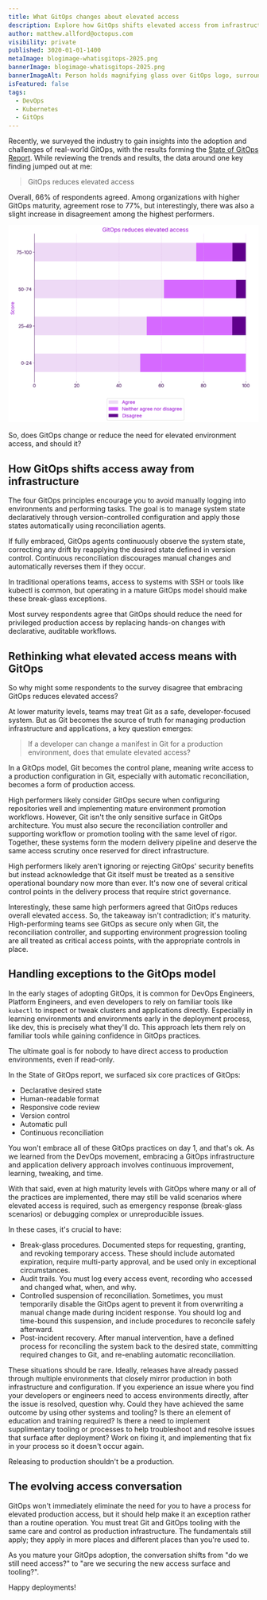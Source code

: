 ```yaml
---
title: What GitOps changes about elevated access
description: Explore how GitOps shifts elevated access from infrastructure to code, and why secure workflows and governance still matter at every stage.
author: matthew.allford@octopus.com
visibility: private
published: 3020-01-01-1400
metaImage: blogimage-whatisgitops-2025.png
bannerImage: blogimage-whatisgitops-2025.png
bannerImageAlt: Person holds magnifying glass over GitOps logo, surrounded by icons for declarative, versioned and immutable, pulled automatically, and continuously reconciled.
isFeatured: false
tags: 
  - DevOps
  - Kubernetes
  - GitOps
---
```


Recently, we surveyed the industry to gain insights into the adoption and challenges of real-world GitOps, with the results forming the [State of GitOps Report](https://octopus.com/publications/state-of-gitops-report). While reviewing the trends and results, the data around one key finding jumped out at me:
> GitOps reduces elevated access

Overall, 66% of respondents agreed. Among organizations with higher GitOps maturity, agreement rose to 77%, but interestingly, there was also a slight increase in disagreement among the highest performers.

![Bar chart showing responses to ‘GitOps reduces elevated access’ across groups with different GitOps maturity scores.](gitops-reduces-elevated-access.png)

So, does GitOps change or reduce the need for elevated environment access, and should it?

## How GitOps shifts access away from infrastructure

The four GitOps principles encourage you to avoid manually logging into environments and performing tasks. The goal is to manage system state declaratively through version-controlled configuration and apply those states automatically using reconciliation agents.

If fully embraced, GitOps agents continuously observe the system state, correcting any drift by reapplying the desired state defined in version control. Continuous reconciliation discourages manual changes and automatically reverses them if they occur.

In traditional operations teams, access to systems with SSH or tools like kubectl is common, but operating in a mature GitOps model should make these break-glass exceptions.

Most survey respondents agree that GitOps should reduce the need for privileged production access by replacing hands-on changes with declarative, auditable workflows.

## Rethinking what elevated access means with GitOps
So why might some respondents to the survey disagree that embracing GitOps reduces elevated access?

At lower maturity levels, teams may treat Git as a safe, developer-focused system. But as Git becomes the source of truth for managing production infrastructure and applications, a key question emerges:
> If a developer can change a manifest in Git for a production environment, does that emulate elevated access?

In a GitOps model, Git becomes the control plane, meaning write access to a production configuration in Git, especially with automatic reconciliation, becomes a form of production access.

High performers likely consider GitOps secure when configuring repositories well and implementing mature environment promotion workflows. However, Git isn't the only sensitive surface in GitOps architecture. You must also secure the reconciliation controller and supporting workflow or promotion tooling with the same level of rigor. Together, these systems form the modern delivery pipeline and deserve the same access scrutiny once reserved for direct infrastructure.

High performers likely aren't ignoring or rejecting GitOps' security benefits but instead acknowledge that Git itself must be treated as a sensitive operational boundary now more than ever. It's now one of several critical control points in the delivery process that require strict governance.

Interestingly, these same high performers agreed that GitOps reduces overall elevated access. So, the takeaway isn't contradiction; it's maturity. High-performing teams see GitOps as secure only when Git, the reconciliation controller, and supporting environment progression tooling are all treated as critical access points, with the appropriate controls in place.

## Handling exceptions to the GitOps model
In the early stages of adopting GitOps, it is common for DevOps Engineers, Platform Engineers, and even developers to rely on familiar tools like `kubectl` to inspect or tweak clusters and applications directly. Especially in learning environments and environments early in the deployment process, like dev, this is precisely what they'll do. This approach lets them rely on familiar tools while gaining confidence in GitOps practices.

The ultimate goal is for nobody to have direct access to production environments, even if read-only.

In the State of GitOps report, we surfaced six core practices of GitOps:
- Declarative desired state
- Human-readable format
- Responsive code review
- Version control
- Automatic pull
- Continuous reconciliation

You won't embrace all of these GitOps practices on day 1, and that's ok. As we learned from the DevOps movement, embracing a GitOps infrastructure and application delivery approach involves continuous improvement, learning, tweaking, and time.

With that said, even at high maturity levels with GitOps where many or all of the practices are implemented, there may still be valid scenarios where elevated access is required, such as emergency response (break-glass scenarios) or debugging complex or unreproducible issues.

In these cases, it's crucial to have:
- Break-glass procedures. Documented steps for requesting, granting, and revoking temporary access. These should include automated expiration, require multi-party approval, and be used only in exceptional circumstances.
- Audit trails. You must log every access event, recording who accessed and changed what, when, and why.
- Controlled suspension of reconciliation. Sometimes, you must temporarily disable the GitOps agent to prevent it from overwriting a manual change made during incident response. You should log and time-bound this suspension, and include procedures to reconcile safely afterward.
- Post-incident recovery. After manual intervention, have a defined process for reconciling the system back to the desired state, committing required changes to Git, and re-enabling automatic reconciliation.

These situations should be rare. Ideally, releases have already passed through multiple environments that closely mirror production in both infrastructure and configuration. If you experience an issue where you find your developers or engineers need to access environments directly, after the issue is resolved, question why. Could they have achieved the same outcome by using other systems and tooling? Is there an element of education and training required? Is there a need to implement supplimentary tooling or processes to help troubleshoot and resolve issues that surface after deployment? Work on fixing it, and implementing that fix in your process so it doesn't occur again.

Releasing to production shouldn't be a production.

## The evolving access conversation
GitOps won't immediately eliminate the need for you to have a process for elevated production access, but it should help make it an exception rather than a routine operation. You must treat Git and GitOps tooling with the same care and control as production infrastructure. The fundamentals still apply; they apply in more places and different places than you're used to.

As you mature your GitOps adoption, the conversation shifts from "do we still need access?" to "are we securing the new access surface and tooling?".

Happy deployments!